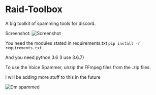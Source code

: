 # Raid-Toolbox

A big toolkit of spamming tools for discord.

Screenshot:
![Screenshot](http://i.imgur.com/93BPhEn.png)

You need the modules stated in requirements.txt `pip install -r requirements.txt`

And you need python 3.6 (I use 3.6.7)


To use the Voice Spammer, unzip the FFmpeg files from the .zip files.

I will be adding more stuff to this in the future


![Dm spammed](http://i.imgur.com/FoVOBQml.jpg)
